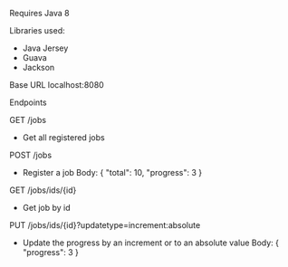 Requires Java 8

Libraries used:
- Java Jersey
- Guava
- Jackson

Base URL
localhost:8080

Endpoints

GET /jobs
- Get all registered jobs

POST /jobs
- Register a job
Body:
{
"total": 10,
"progress": 3
}

GET /jobs/ids/{id}
- Get job by id

PUT /jobs/ids/{id}?updatetype=increment:absolute
- Update the progress by an increment or to an absolute value
Body:
{
"progress": 3
}